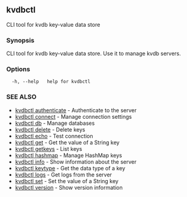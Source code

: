 ## kvdbctl

CLI tool for kvdb key-value data store

### Synopsis

CLI tool for kvdb key-value data store. Use it to manage kvdb servers.

### Options

```
  -h, --help   help for kvdbctl
```

### SEE ALSO

* [kvdbctl authenticate](kvdbctl_authenticate.md)	 - Authenticate to the server
* [kvdbctl connect](kvdbctl_connect.md)	 - Manage connection settings
* [kvdbctl db](kvdbctl_db.md)	 - Manage databases
* [kvdbctl delete](kvdbctl_delete.md)	 - Delete keys
* [kvdbctl echo](kvdbctl_echo.md)	 - Test connection
* [kvdbctl get](kvdbctl_get.md)	 - Get the value of a String key
* [kvdbctl getkeys](kvdbctl_getkeys.md)	 - List keys
* [kvdbctl hashmap](kvdbctl_hashmap.md)	 - Manage HashMap keys
* [kvdbctl info](kvdbctl_info.md)	 - Show information about the server
* [kvdbctl keytype](kvdbctl_keytype.md)	 - Get the data type of a key
* [kvdbctl logs](kvdbctl_logs.md)	 - Get logs from the server
* [kvdbctl set](kvdbctl_set.md)	 - Set the value of a String key
* [kvdbctl version](kvdbctl_version.md)	 - Show version information

